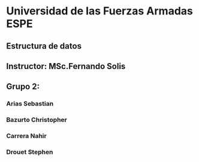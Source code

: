 # Universidad de las Fuerzas Armadas ESPE
## Estructura de datos
## Instructor: MSc.Fernando Solis
## Grupo 2:
### Arias Sebastian
### Bazurto Christopher
### Carrera Nahir
### Drouet Stephen